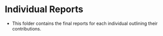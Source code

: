 # Individual Reports
* This folder contains the final reports for each individual outlining their contributions.







